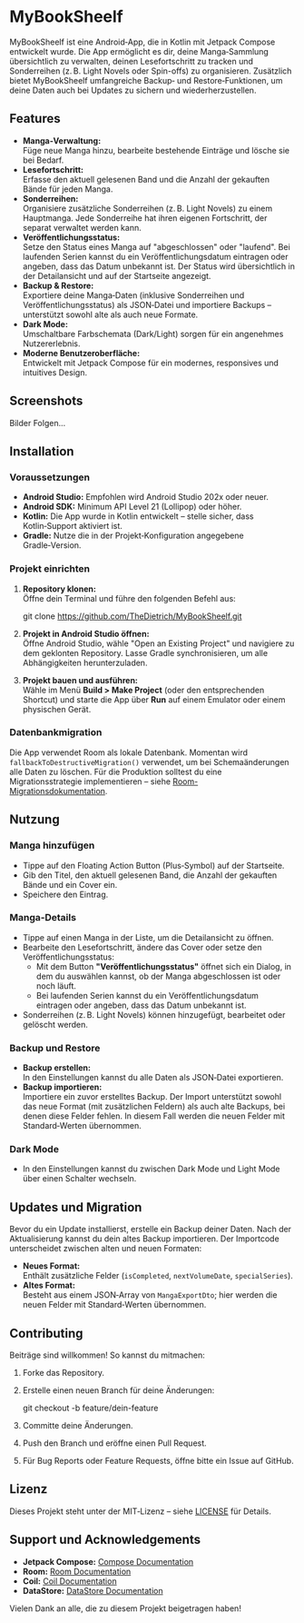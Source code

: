 # MyBookSheelf

MyBookSheelf ist eine Android‑App, die in Kotlin mit Jetpack Compose entwickelt wurde. Die App ermöglicht es dir, deine Manga‑Sammlung übersichtlich zu verwalten, deinen Lesefortschritt zu tracken und Sonderreihen (z. B. Light Novels oder Spin-offs) zu organisieren. Zusätzlich bietet MyBookSheelf umfangreiche Backup‑ und Restore‑Funktionen, um deine Daten auch bei Updates zu sichern und wiederherzustellen.

## Features

- **Manga‑Verwaltung:**  
  Füge neue Manga hinzu, bearbeite bestehende Einträge und lösche sie bei Bedarf.
- **Lesefortschritt:**  
  Erfasse den aktuell gelesenen Band und die Anzahl der gekauften Bände für jeden Manga.
- **Sonderreihen:**  
  Organisiere zusätzliche Sonderreihen (z. B. Light Novels) zu einem Hauptmanga. Jede Sonderreihe hat ihren eigenen Fortschritt, der separat verwaltet werden kann.
- **Veröffentlichungsstatus:**  
  Setze den Status eines Manga auf "abgeschlossen" oder "laufend". Bei laufenden Serien kannst du ein Veröffentlichungsdatum eintragen oder angeben, dass das Datum unbekannt ist. Der Status wird übersichtlich in der Detailansicht und auf der Startseite angezeigt.
- **Backup & Restore:**  
  Exportiere deine Manga‑Daten (inklusive Sonderreihen und Veröffentlichungsstatus) als JSON‑Datei und importiere Backups – unterstützt sowohl alte als auch neue Formate.
- **Dark Mode:**  
  Umschaltbare Farbschemata (Dark/Light) sorgen für ein angenehmes Nutzererlebnis.
- **Moderne Benutzeroberfläche:**  
  Entwickelt mit Jetpack Compose für ein modernes, responsives und intuitives Design.

## Screenshots

Bilder Folgen...

## Installation

### Voraussetzungen

- **Android Studio:** Empfohlen wird Android Studio 202x oder neuer.
- **Android SDK:** Minimum API Level 21 (Lollipop) oder höher.
- **Kotlin:** Die App wurde in Kotlin entwickelt – stelle sicher, dass Kotlin‑Support aktiviert ist.
- **Gradle:** Nutze die in der Projekt‑Konfiguration angegebene Gradle‑Version.

### Projekt einrichten

1. **Repository klonen:**  
   Öffne dein Terminal und führe den folgenden Befehl aus:

   git clone https://github.com/TheDietrich/MyBookSheelf.git

2. **Projekt in Android Studio öffnen:**  
   Öffne Android Studio, wähle "Open an Existing Project" und navigiere zu dem geklonten Repository. Lasse Gradle synchronisieren, um alle Abhängigkeiten herunterzuladen.

3. **Projekt bauen und ausführen:**  
   Wähle im Menü **Build > Make Project** (oder den entsprechenden Shortcut) und starte die App über **Run** auf einem Emulator oder einem physischen Gerät.

### Datenbankmigration

Die App verwendet Room als lokale Datenbank. Momentan wird `fallbackToDestructiveMigration()` verwendet, um bei Schemaänderungen alle Daten zu löschen. Für die Produktion solltest du eine Migrationsstrategie implementieren – siehe [Room-Migrationsdokumentation](https://developer.android.com/training/data-storage/room/migrating-db-versions).

## Nutzung

### Manga hinzufügen

- Tippe auf den Floating Action Button (Plus‑Symbol) auf der Startseite.
- Gib den Titel, den aktuell gelesenen Band, die Anzahl der gekauften Bände und ein Cover ein.
- Speichere den Eintrag.

### Manga‑Details

- Tippe auf einen Manga in der Liste, um die Detailansicht zu öffnen.
- Bearbeite den Lesefortschritt, ändere das Cover oder setze den Veröffentlichungsstatus:
    - Mit dem Button **"Veröffentlichungsstatus"** öffnet sich ein Dialog, in dem du auswählen kannst, ob der Manga abgeschlossen ist oder noch läuft.
    - Bei laufenden Serien kannst du ein Veröffentlichungsdatum eintragen oder angeben, dass das Datum unbekannt ist.
- Sonderreihen (z. B. Light Novels) können hinzugefügt, bearbeitet oder gelöscht werden.

### Backup und Restore

- **Backup erstellen:**  
  In den Einstellungen kannst du alle Daten als JSON‑Datei exportieren.
- **Backup importieren:**  
  Importiere ein zuvor erstelltes Backup. Der Import unterstützt sowohl das neue Format (mit zusätzlichen Feldern) als auch alte Backups, bei denen diese Felder fehlen. In diesem Fall werden die neuen Felder mit Standard‑Werten übernommen.

### Dark Mode

- In den Einstellungen kannst du zwischen Dark Mode und Light Mode über einen Schalter wechseln.

## Updates und Migration

Bevor du ein Update installierst, erstelle ein Backup deiner Daten. Nach der Aktualisierung kannst du dein altes Backup importieren. Der Importcode unterscheidet zwischen alten und neuen Formaten:

- **Neues Format:**  
  Enthält zusätzliche Felder (`isCompleted`, `nextVolumeDate`, `specialSeries`).
- **Altes Format:**  
  Besteht aus einem JSON‑Array von `MangaExportDto`; hier werden die neuen Felder mit Standard‑Werten übernommen.


## Contributing

Beiträge sind willkommen! So kannst du mitmachen:

1. Forke das Repository.
2. Erstelle einen neuen Branch für deine Änderungen:

   git checkout -b feature/dein-feature

3. Committe deine Änderungen.
4. Push den Branch und eröffne einen Pull Request.
5. Für Bug Reports oder Feature Requests, öffne bitte ein Issue auf GitHub.

## Lizenz

Dieses Projekt steht unter der MIT‑Lizenz – siehe [LICENSE](LICENSE) für Details.

## Support und Acknowledgements

- **Jetpack Compose:** [Compose Documentation](https://developer.android.com/jetpack/compose)
- **Room:** [Room Documentation](https://developer.android.com/training/data-storage/room)
- **Coil:** [Coil Documentation](https://coil-kt.github.io/coil/)
- **DataStore:** [DataStore Documentation](https://developer.android.com/topic/libraries/architecture/datastore)

Vielen Dank an alle, die zu diesem Projekt beigetragen haben!

